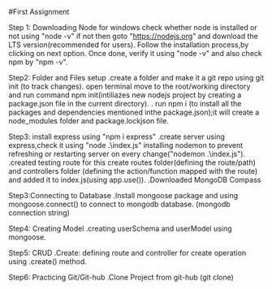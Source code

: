 #First Assignment

Step 1: Downloading Node for windows
check whether node is installed or not using "node -v"
if not then goto "https://nodejs.org" and download the LTS version(recommended for users).
Follow the installation process,by clicking on next option. Once done, verify it using "node -v" and also check npm by "npm -v".

Step2: Folder and Files setup
.create a folder and make it a git repo using git init (to track changes).
open terminal move to the root/working directory and run command npm init(intiliazes new nodejs project by creating a package.json file in the current directory).
. run npm i (to install all the packages and dependencies mentioned inthe package.json);it will create a node_modules folder and package.lockjson file.

Step3: install express using "npm i express"
.create server using express,check it using "node .\index.js" 
installing nodemon to prevent refreshing or restarting server on every change("nodemon .\index.js").
.created testing route for this create routes folder(defining the route/path) and controllers folder (defining the action/function mapped with the route) and added it to index.js(using app.use()).
.Downloaded MongoDB Compass

Step3:Connecting to Database
.Install mongoose package and using mongoose.connect() to connect to mongodb database.
(mongodb connection string)

Step4: Creating Model
.creating userSchema and userModel using mongoose.

Step5: CRUD
.Create: defining route and controller for create operation using .create() method.

Step6: Practicing Git/Git-hub
.Clone Project from git-hub (git clone)





